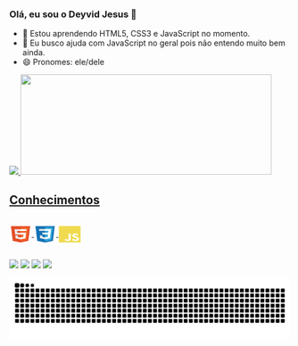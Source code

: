 ### Olá, eu sou o Deyvid Jesus 👋

- 🌱 Estou aprendendo HTML5, CSS3 e JavaScript no momento.
- 🤔 Eu busco ajuda com JavaScript no geral pois não entendo muito bem ainda.
- 😄 Pronomes: ele/dele

<div style="display: inline_block">
  <a href="https://github.com/DeyvidJesus">
  <img height="180em" src="https://github-readme-stats.vercel.app/api?username=DeyvidJesus&show_icons=true&theme=dark&include_all_commits=true&count_private=true"/>
  <img height="180em" width="450em" src="https://github-readme-stats.vercel.app/api/top-langs/?username=DeyvidJesus&layout=compact&langs_count=7&theme=dark"/>
</div>
  
## Conhecimentos
  
<div style="display: inline_block"><br>
  <img align="center" alt="Deyvid-HTML" height="30" width="40" src="https://raw.githubusercontent.com/devicons/devicon/master/icons/html5/html5-original.svg">
  <img align="center" alt="Deyvid-CSS" height="30" width="40" src="https://raw.githubusercontent.com/devicons/devicon/master/icons/css3/css3-original.svg">
  <img align="center" alt="Deyvid-Js" height="30" width="40" src="https://raw.githubusercontent.com/devicons/devicon/master/icons/javascript/javascript-plain.svg">
</div>
  
##
  
<div>
  <a href="https://www.instagram.com/_deyvidjesus/" target="_blank"><img src="https://img.shields.io/badge/Instagram-E4405F?style=for-the-badge&logo=instagram&logoColor=white" target="_blank"></a>
  <a href="https://www.linkedin.com/in/deyvid-g/" target="_blank"><img src="https://img.shields.io/badge/LinkedIn-0077B5?style=for-the-badge&logo=linkedin&logoColor=white" target="_blank"></a>
  <a href="mailto: deyvidgondim10@gmail.com"><img src="https://img.shields.io/badge/Gmail-D14836?style=for-the-badge&logo=gmail&logoColor=white"></a>
  <a href="mailto: deyvidgondim@outlook.com"><img src="https://img.shields.io/badge/Microsoft_Outlook-0078D4?style=for-the-badge&logo=microsoft-outlook&logoColor=white"></a>
</div>
  
 ![Snake animation](https://github.com/DeyvidJesus/DeyvidJesus/blob/output/github-contribution-grid-snake.svg)
